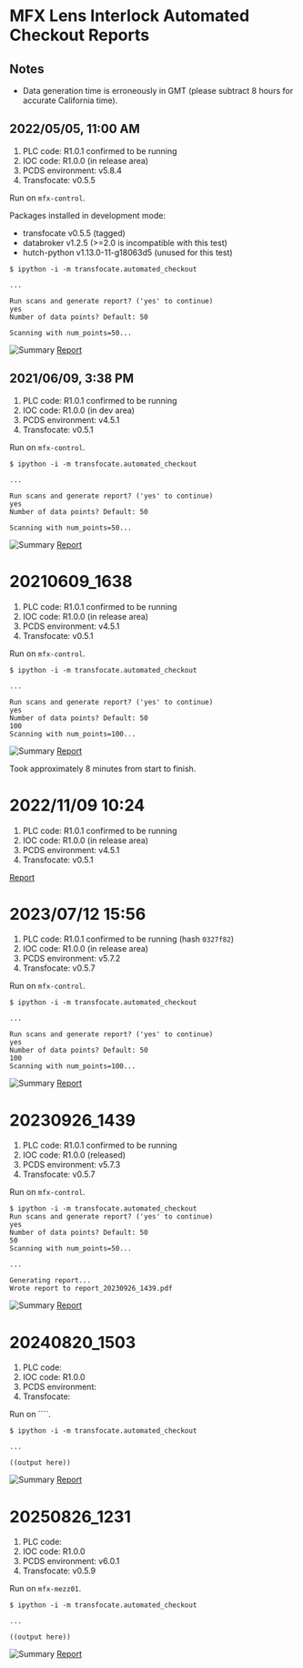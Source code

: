 MFX Lens Interlock Automated Checkout Reports
=============================================

Notes
-----

* Data generation time is erroneously in GMT (please subtract 8 hours for accurate California time).

2022/05/05, 11:00 AM
--------------------

1. PLC code: R1.0.1 confirmed to be running
2. IOC code: R1.0.0 (in release area)
3. PCDS environment: v5.8.4
4. Transfocate: v0.5.5

Run on ``mfx-control``.

Packages installed in development mode:
* transfocate v0.5.5 (tagged)
* databroker v1.2.5 (>=2.0 is incompatible with this test)
* hutch-python v1.13.0-11-g18063d5 (unused for this test)

```
$ ipython -i -m transfocate.automated_checkout

...

Run scans and generate report? ('yes' to continue)
yes
Number of data points? Default: 50

Scanning with num_points=50...
```

![Summary](data/20220505_1111/summary.png)
[Report](report_20220505_1111.pdf)


2021/06/09, 3:38 PM
-------------------

1. PLC code: R1.0.1 confirmed to be running
2. IOC code: R1.0.0 (in dev area)
3. PCDS environment: v4.5.1
4. Transfocate: v0.5.1

Run on ``mfx-control``.

```
$ ipython -i -m transfocate.automated_checkout

...

Run scans and generate report? ('yes' to continue)
yes
Number of data points? Default: 50

Scanning with num_points=50...
```

![Summary](data/20210609_1538/summary.png)
[Report](report_20210609_1538.pdf)

20210609_1638
=============

1. PLC code: R1.0.1 confirmed to be running
2. IOC code: R1.0.0 (in release area)
3. PCDS environment: v4.5.1
4. Transfocate: v0.5.1


Run on ``mfx-control``.

```
$ ipython -i -m transfocate.automated_checkout

...

Run scans and generate report? ('yes' to continue)
yes
Number of data points? Default: 50
100
Scanning with num_points=100...
```

![Summary](data/20210609_1638/summary.png)
[Report](report_20210609_1638.pdf)

Took approximately 8 minutes from start to finish.

2022/11/09 10:24
================

1. PLC code: R1.0.1 confirmed to be running
2. IOC code: R1.0.0 (in release area)
3. PCDS environment: v4.5.1
4. Transfocate: v0.5.1

[Report](report_20221109_1024.pdf)

2023/07/12 15:56
================

1. PLC code: R1.0.1 confirmed to be running (hash ``0327f82``)
2. IOC code: R1.0.0 (in release area)
3. PCDS environment: v5.7.2
4. Transfocate: v0.5.7



Run on ``mfx-control``.

```
$ ipython -i -m transfocate.automated_checkout

...

Run scans and generate report? ('yes' to continue)
yes
Number of data points? Default: 50
100
Scanning with num_points=100...
```

![Summary](data/20230712_1556/summary.png)
[Report](report_20230712_1556.pdf)

20230926_1439
==============

1. PLC code: R1.0.1 confirmed to be running
2. IOC code: R1.0.0 (released)
3. PCDS environment: v5.7.3
4. Transfocate: v0.5.7

Run on ``mfx-control``.

```
$ ipython -i -m transfocate.automated_checkout
Run scans and generate report? ('yes' to continue)
yes
Number of data points? Default: 50
50
Scanning with num_points=50...

...

Generating report...
Wrote report to report_20230926_1439.pdf
```

![Summary](data/20230926_1439/summary.png)
[Report](report_20230926_1439.pdf)

20240820_1503
==============

1. PLC code: 
2. IOC code: R1.0.0
3. PCDS environment: 
4. Transfocate: 

Run on ````.

```
$ ipython -i -m transfocate.automated_checkout

...

((output here))
```

![Summary](data/20240820_1503/summary.png)
[Report](report_20240820_1503.pdf)

20250826_1231
==============

1. PLC code:  
2. IOC code: R1.0.0 
3. PCDS environment: v6.0.1
4. Transfocate: v0.5.9 

Run on ``mfx-mezz01``.

```
$ ipython -i -m transfocate.automated_checkout

...

((output here))
```

![Summary](data/20250826_1231/summary.png)
[Report](report_20250826_1231.pdf)
